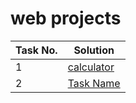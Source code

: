 # web projects
| Task No. | Solution |
|-|-|
| 1 | [calculator](https://akshay-s-nair.github.io/web_development/calculator) |
| 2 | [Task Name](<LINK_TO_YOUR_SOLUTION>) |
